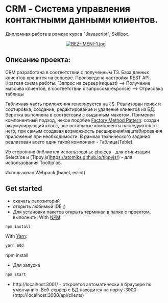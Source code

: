 # CRM - Система управления контактными данными клиентов.
Дипломная работа в рамках курса "Javascript", Skillbox. 

<p align="center">
  <a href="/"><img src="https://e.radikal.host/2023/04/20/BEZ-IMENI-1.jpg" alt="BEZ-IMENI-1.jpg" border="0"></a>
</p>

## Описание проекта:
CRM разработана в соответствии с полученным ТЗ. База данных клиентов хранится на сервере. Произведена настройка REST API.
Краткая схема работы: 
`Запрос на сервер(request) --> Получение массива клиентов, в соответствии с запросом(response) --> Отрисовка таблицы

Табличная часть приложения генерируется на JS. Реализован поиск и сортировка; создание, редактирование и удаление клиентов из БД. Верстка выполнена в соответсвии с выданным макетом. Применен компонентный подход, некое подобие [Factory Method Pattern](https://refactoring.guru/ru/design-patterns/factory-method): создан аккумулирующий класс, все остальные компоненты наследуются от него, тем самым создавая возможность расширения\маштабирования приложения при необходимости. В рамках технического задания реализован всего один такой компонент - Таблица(Table).

Из сторонних библиотек использованы: [choices](https://github.com/Choices-js/Choices) - для стилизации Select'ов и [Tippy.js]https://atomiks.github.io/tippyjs/) - для использования Tooltip'ов.

Использован Webpack (babel, eslint)

## Get started 
* скачать репозиторий
* открыть любимый IDE ;)
* Для установки пакетов открыть терминал в папке с проектом, выполнить:
With [NPM](https://www.npmjs.com/package/choices.js):

```zsh
npm install
```

With [Yarn](https://yarnpkg.com/):

```zsh
yarn add
```
npm install
* Для запуска
```zsh
npm start
```
* http://localhost:3001/ - откроется автоматически в браузере по умолчанию. Веб-сервер с БД находится на порту :3000 (http://localhost:3000/api/clients)




